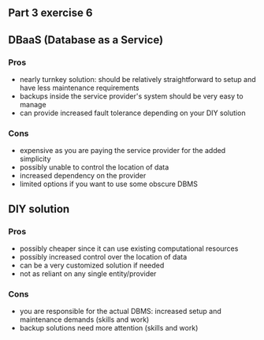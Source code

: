 ## Part 3 exercise 6

## DBaaS (Database as a Service)

### Pros
- nearly turnkey solution: should be relatively straightforward to setup and have less maintenance requirements
- backups inside the service provider's system should be very easy to manage
- can provide increased fault tolerance depending on your DIY solution
### Cons
- expensive as you are paying the service provider for the added simplicity
- possibly unable to control the location of data
- increased dependency on the provider
- limited options if you want to use some obscure DBMS

## DIY solution

### Pros
- possibly cheaper since it can use existing computational resources
- possibly increased control over the location of data
- can be a very customized solution if needed
- not as reliant on any single entity/provider
### Cons
- you are responsible for the actual DBMS: increased setup and maintenance demands (skills and work)
- backup solutions need more attention (skills and work)